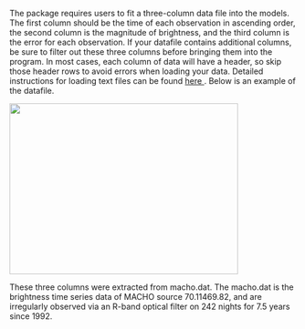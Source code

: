 <p>
  The package requires users to fit a three-column data file into the models. The first column should be the time of each observation in ascending order, the second column is the magnitude of brightness, and the third column is the error for each observation. If your datafile contains additional columns, be sure to filter out these three columns before bringing them into the program. In most cases, each column of data will have a header, so skip those header rows to avoid errors when loading your data. Detailed instructions for loading text files can be found <a href="https://numpy.org/doc/stable/reference/generated/numpy.loadtxt.html">here </a>. Below is an example of the datafile.

</p>
<img src="https://github.com/HW0327/drw4e/blob/main/graphs/datasource.png" width="400" height="300"/>
<p>
  These three columns were extracted from macho.dat. The macho.dat is the brightness time series data of MACHO source 70.11469.82, and are irregularly observed via an R-band optical filter on 242 nights for 7.5 years since 1992. 
</p>

